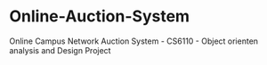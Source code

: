 # Online-Auction-System
Online Campus Network Auction System - CS6110 - Object orienten analysis and Design Project
